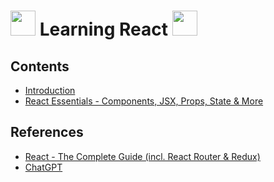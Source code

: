 # <img src="https://media.tenor.com/6ceOmdT7SHkAAAAi/emoji-emojis.gif" height=40 width=40> Learning React <img src="https://media.tenor.com/6ceOmdT7SHkAAAAi/emoji-emojis.gif" height=40 width=40>

## Contents

- [Introduction](001-introduction/README.md)
- [React Essentials - Components, JSX, Props, State & More](002-react-essentials/README.md)

## References

- [React - The Complete Guide (incl. React Router & Redux)](https://www.udemy.com/course/react-the-complete-guide-incl-redux/)
- [ChatGPT](https://chat.openai.com/)